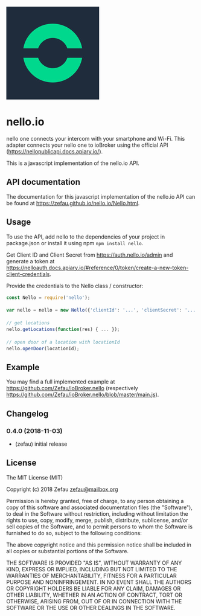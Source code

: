 ![Logo](nello.png)
# nello.io
nello one connects your intercom with your smartphone and Wi-Fi. This adapter connects your nello one to ioBroker using the official API (https://nellopublicapi.docs.apiary.io/).

This is a javascript implementation of the nello.io API.


## API documentation
The documentation for this javascript implementation of the nello.io API can be found at https://zefau.github.io/nello.io/Nello.html.


## Usage
To use the API, add nello to the dependencies of your project in package.json or install it using npm
```npm install nello```.

Get Client ID and Client Secret from https://auth.nello.io/admin and generate a token at https://nelloauth.docs.apiary.io/#reference/0/token/create-a-new-token-client-credentials.

Provide the credentials to the Nello class / constructor:

```js
const Nello = require('nello');

var nello = nello = new Nello({'clientId': '...', 'clientSecret': '...', 'tokenType': '...', 'tokenAccess': '...');

// get locations
nello.getLocations(function(res) { ... });

// open door of a location with locationId
nello.openDoor(locationId);
```


## Example
You may find a full implemented example at https://github.com/Zefau/ioBroker.nello (respectively https://github.com/Zefau/ioBroker.nello/blob/master/main.js).


## Changelog

### 0.4.0 (2018-11-03)
- (zefau) initial release


## License
The MIT License (MIT)

Copyright (c) 2018 Zefau <zefau@mailbox.org>

Permission is hereby granted, free of charge, to any person obtaining a copy
of this software and associated documentation files (the "Software"), to deal
in the Software without restriction, including without limitation the rights
to use, copy, modify, merge, publish, distribute, sublicense, and/or sell
copies of the Software, and to permit persons to whom the Software is
furnished to do so, subject to the following conditions:

The above copyright notice and this permission notice shall be included in
all copies or substantial portions of the Software.

THE SOFTWARE IS PROVIDED "AS IS", WITHOUT WARRANTY OF ANY KIND, EXPRESS OR
IMPLIED, INCLUDING BUT NOT LIMITED TO THE WARRANTIES OF MERCHANTABILITY,
FITNESS FOR A PARTICULAR PURPOSE AND NONINFRINGEMENT. IN NO EVENT SHALL THE
AUTHORS OR COPYRIGHT HOLDERS BE LIABLE FOR ANY CLAIM, DAMAGES OR OTHER
LIABILITY, WHETHER IN AN ACTION OF CONTRACT, TORT OR OTHERWISE, ARISING FROM,
OUT OF OR IN CONNECTION WITH THE SOFTWARE OR THE USE OR OTHER DEALINGS IN
THE SOFTWARE.
